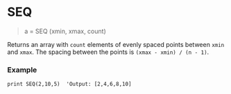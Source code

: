 # SEQ

> a = SEQ (xmin, xmax, count)

Returns an array with `count` elements of evenly spaced points between `xmin` and `xmax`. The spacing between the points is `(xmax - xmin) / (n - 1)`.

### Example

```
print SEQ(2,10,5)  'Output: [2,4,6,8,10]
```

